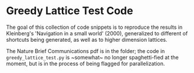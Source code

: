 # Greedy Lattice Test Code

The goal of this collection of code snippets is to reproduce the results in Kleinberg's 'Navigation in a small world' (2000), generalized to different of shortcuts being generated, as well as to higher dimension lattices.

The Nature Brief Communications pdf is in the folder; the code in `greedy_lattice_test.py` is ~somewhat~ no longer spaghetti-fied at the moment, but is in the process of being flagged for parallelization.
